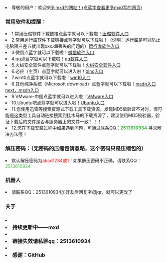 <li>尊敬的用户：欢迎来到<a href="https://windows-linux-bili.github.io/home/">mxd的网站！(点蓝字查看更多mxd写的网页)</a> <a class="download" href="https://windows-linux-bili.github.io/hello/"></a>
  <h3>常用软件和提醒：</h3>
<li>1.常用压缩软件下载链接点蓝字就可以下载啦！<a href="https://www.anxz.com/down/1.html">压缩软件入口</a>
<li>2.常用运行库软件下载链接点蓝字就可以下载啦！（说明：运行库是可以防止电脑隔三差五就出现xxx.dll丢失的问题的）<a href="https://www.anxz.com/down/7544.html">运行库软件入口</a>
<li>3.微信点蓝字就可以下载啦！<a href="https://weixin.qq.com/">微信软件入口</a>
<li>4.qq点蓝字就可以下载啦！<a href="https://im.qq.com/download/">qq软件入口</a>
<li>5.火绒安全软件点蓝字就可以下载啦！<a href="https://huorong.cn/">火绒安全软件入口</a>
<li>6.必应（主页）点蓝字就可以进入啦！<a href="https://cn.bing.com/?mkt=zh-CN">bing入口</a>
<li>7.win10点蓝字就可以下载啦！<a href="https://www.microsoft.com/zh-cn/software-download/windows10">win10入口</a>
<li>8.其他纯净系统（Microsoft download）点蓝字就可以下载啦！<a href="https://msdn.itellyou.cn/">msdn入口</a>        <a href="https://next.itellyou.cn/">next，msdn入口</a>
<li>9.VMware-中国点蓝字就可以进入啦！<a href="https://www.vmware.com/cn.html">VMware入口</a>
<li>10.Ubuntu吧点蓝字就可以进入啦！<a href="https://tieba.baidu.com/f?ie=utf-8&kw=ubuntu">Ubuntu入口</a> 
<li>11.您使用迅雷等搜索资源式下载工具下载资源，发现MD5值验证不对时，很可能是这类型工具自动链接搜索到挂木马的下载资源了，建议使用MD5校验器，验证下载后的文件是否与服务器上的文件一致！！！
<li>12.您在下载安装过程中如果遇到问题，可通过联系QQ：<strong><font color="#3eb33e">2513610934</font></strong> 寻求解决方法哦！</li>
<h3>解压密码：（无密码的压缩包请忽略，这个密码只是压缩包的）</h3>
<li>默认解压密码为<font color="#ff000">abcd1234或1</font>！如果解压密码不正确，请联系QQ：<font color="#3eb33e">2513610934</font></li>
<h3>机器人</h3>
<li>请联系QQ：2513610934加好友后回复字母jqr，就可以更改了</li>
<h3>关于<h3>
<li><li>持续更新中——mxd</li>

<li><li>链接失效请私聊qq：2513610934</li>         

<li><li>感谢：GitHub</li>

